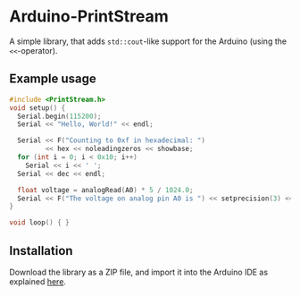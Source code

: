 # Arduino-PrintStream

A simple library, that adds `std::cout`-like support for the Arduino (using the `<<`-operator).

## Example usage

```cpp
#include <PrintStream.h>
void setup() {
  Serial.begin(115200);
  Serial << "Hello, World!" << endl;

  Serial << F("Counting to 0xf in hexadecimal: ")
         << hex << noleadingzeros << showbase;
  for (int i = 0; i < 0x10; i++)
    Serial << i << ' ';
  Serial << dec << endl;

  float voltage = analogRead(A0) * 5 / 1024.0;
  Serial << F("The voltage on analog pin A0 is ") << setprecision(3) << voltage << F(" V.") << endl;
}

void loop() { }
```

## Installation

Download the library as a ZIP file, and import it into the Arduino IDE as explained [here](https://www.arduino.cc/en/guide/libraries#toc4).

